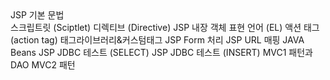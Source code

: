 <div> JSP 기본 문법  </div>
스크립트릿 (Sciptlet)
디렉티브 (Directive) 
JSP 내장 객체
표현 언어 (EL) 
액션 태그 (action tag)
태그라이브러리&커스텀태그 
 JSP Form 처리 
 JSP URL 매핑
 JAVA Beans 
 JSP JDBC 테스트 (SELECT)
 JSP JDBC 테스트 (INSERT)
 MVC1 패턴과 DAO 
 MVC2 패턴 
	
